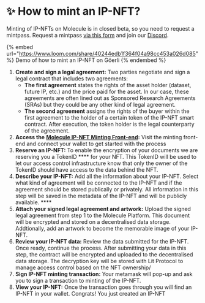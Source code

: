 # ✨ How to mint an IP-NFT?

Minting of IP-NFTs on Molecule is in closed beta, so you need to request a mintpass. Request a mintpass [via this form](https://airtable.com/shr9QN0tPPeK4GGjA) and join our [Discord](https://discord.gg/trQd6MJM3H). &#x20;

{% embed url="https://www.loom.com/share/40244edb1f364f04a98cc453a026d085" %}
Demo of how to mint an IP-NFT on Göerli
{% endembed %}

1. **Create and sign a legal agreement:** Two parties negotiate and sign a legal contract that includes two agreements:
   * **The first agreement** states the rights of the asset holder (dataset, future IP, etc.) and the price paid for the asset. In our case, these agreements are often lined out as Sponsored Research Agreements (SRAs) but they could be any other kind of legal agreement.
   * **The second agreement** assigns the rights of the buyer within the first agreement to the holder of a certain token of the IP-NFT smart contract. After execution, the token holder is the legal counterparty of the agreement.
2. **Access the** [**Molecule IP-NFT Minting Front-end**](https://mint.molecule.to)**:** Visit the minting front-end and connect your wallet to get started with the process &#x20;
3. **Reserve an IP-NFT:** To enable the encryption of your documents we are reserving you a TokenID **** for your NFT. This TokenID will be used to let our access control infrastructure know that only the owner of the TokenID should have access to the data behind the NFT.&#x20;
4. **Describe your IP-NFT:** Add all the information about your IP-NFT. Select what kind of agreement will be connected to the IP-NFT and if the agreement should be stored publically or privately. All information in this step will be saved in the metadata of the IP-NFT and will be publicly available. ****&#x20;
5. **Attach your signed legal agreement and artwork:** Upload the signed legal agreement from step 1 to the Molecule Platform. This document will be encrypted and stored on a decentralised data storage. Addtionally, add an artwork to become the memorable image of your IP-NFT.
6. **Review your IP-NFT data:** Review the data submitted for the IP-NFT. Once ready, continue the process. After submitting your data in this step, the contract will be encrypted and uploaded to the decentralised data storage. The decryption key will be stored with Lit Protocol to manage access control based on the NFT ownership/&#x20;
7. **Sign IP-NFT minting transaction:** Your metamask will pop-up and ask you to sign a transaction to minting of the IP-NFT.&#x20;
8. **View your IP-NFT:** Once the transaction goes through you will find an IP-NFT in your wallet. Congrats! You just created an IP-NFT
